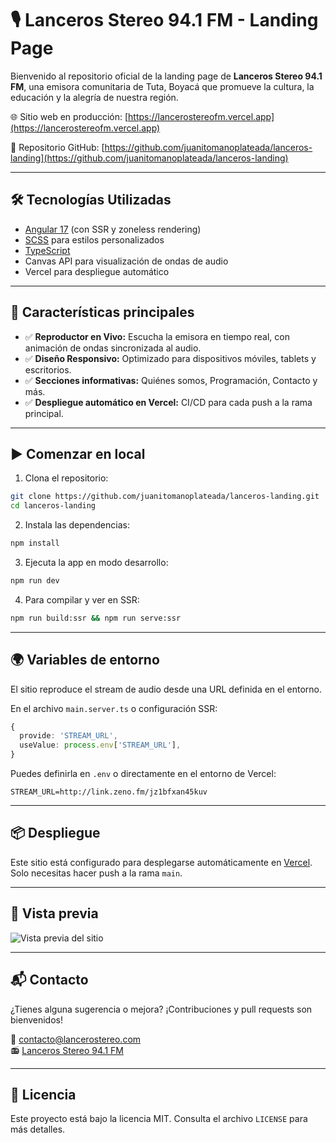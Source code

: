 # 🎙️ Lanceros Stereo 94.1 FM - Landing Page

Bienvenido al repositorio oficial de la landing page de **Lanceros Stereo 94.1 FM**, una emisora comunitaria de Tuta, Boyacá que promueve la cultura, la educación y la alegría de nuestra región.

🌐 Sitio web en producción: [https://lancerostereofm.vercel.app](https://lancerostereofm.vercel.app)

📁 Repositorio GitHub: [https://github.com/juanitomanoplateada/lanceros-landing](https://github.com/juanitomanoplateada/lanceros-landing)

---

## 🛠️ Tecnologías Utilizadas

- [Angular 17](https://angular.io/) (con SSR y zoneless rendering)
- [SCSS](https://sass-lang.com/) para estilos personalizados
- [TypeScript](https://www.typescriptlang.org/)
- Canvas API para visualización de ondas de audio
- Vercel para despliegue automático

---

## 🚀 Características principales

- ✅ **Reproductor en Vivo:** Escucha la emisora en tiempo real, con animación de ondas sincronizada al audio.
- ✅ **Diseño Responsivo:** Optimizado para dispositivos móviles, tablets y escritorios.
- ✅ **Secciones informativas:** Quiénes somos, Programación, Contacto y más.
- ✅ **Despliegue automático en Vercel:** CI/CD para cada push a la rama principal.

---

## ▶️ Comenzar en local

1. Clona el repositorio:

```bash
git clone https://github.com/juanitomanoplateada/lanceros-landing.git
cd lanceros-landing
```

2. Instala las dependencias:

```bash
npm install
```

3. Ejecuta la app en modo desarrollo:

```bash
npm run dev
```

4. Para compilar y ver en SSR:

```bash
npm run build:ssr && npm run serve:ssr
```

---

## 🌍 Variables de entorno

El sitio reproduce el stream de audio desde una URL definida en el entorno.

En el archivo `main.server.ts` o configuración SSR:

```ts
{
  provide: 'STREAM_URL',
  useValue: process.env['STREAM_URL'],
}
```

Puedes definirla en `.env` o directamente en el entorno de Vercel:

```
STREAM_URL=http://link.zeno.fm/jz1bfxan45kuv
```

---

## 📦 Despliegue

Este sitio está configurado para desplegarse automáticamente en [Vercel](https://vercel.com/). Solo necesitas hacer push a la rama `main`.

---

## 📸 Vista previa

![Vista previa del sitio](./public/preview.jpg) <!-- Si agregas un preview -->

---

## 📬 Contacto

¿Tienes alguna sugerencia o mejora? ¡Contribuciones y pull requests son bienvenidos!

📧 contacto@lancerostereo.com  
📻 [Lanceros Stereo 94.1 FM](https://lancerostereofm.vercel.app)

---

## 📝 Licencia

Este proyecto está bajo la licencia MIT. Consulta el archivo `LICENSE` para más detalles.

